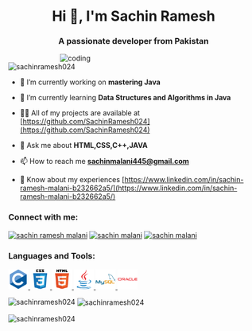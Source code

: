 <h1 align="center">Hi 👋, I'm Sachin Ramesh</h1>
<h3 align="center">A passionate developer from Pakistan</h3>

<img align="right" alt="coding" width="400" src="https://i.pinimg.com/originals/54/e3/7d/54e37d8074ebcde1d96c77d7b2a7f310.gif">

<p align="left"> <img src="https://komarev.com/ghpvc/?username=sachinramesh024&label=Profile%20views&color=0e75b6&style=flat" alt="sachinramesh024" /> </p>

- 🔭 I’m currently working on **mastering Java**

- 🌱 I’m currently learning **Data Structures and Algorithms in Java**

- 👨‍💻 All of my projects are available at [https://github.com/SachinRamesh024](https://github.com/SachinRamesh024)

- 💬 Ask me about **HTML,CSS,C++,JAVA**

- 📫 How to reach me **sachinmalani445@gmail.com**

- 📄 Know about my experiences [https://www.linkedin.com/in/sachin-ramesh-malani-b232662a5/](https://www.linkedin.com/in/sachin-ramesh-malani-b232662a5/)

<h3 align="left">Connect with me:</h3>
<p align="left">
<a href="https://linkedin.com/in/sachin ramesh malani" target="blank"><img align="center" src="https://raw.githubusercontent.com/rahuldkjain/github-profile-readme-generator/master/src/images/icons/Social/linked-in-alt.svg" alt="sachin ramesh malani" height="30" width="40" /></a>
<a href="https://fb.com/sachin malani" target="blank"><img align="center" src="https://raw.githubusercontent.com/rahuldkjain/github-profile-readme-generator/master/src/images/icons/Social/facebook.svg" alt="sachin malani" height="30" width="40" /></a>
<a href="https://instagram.com/sachin malani" target="blank"><img align="center" src="https://raw.githubusercontent.com/rahuldkjain/github-profile-readme-generator/master/src/images/icons/Social/instagram.svg" alt="sachin malani" height="30" width="40" /></a>
</p>

<h3 align="left">Languages and Tools:</h3>
<p align="left"> <a href="https://www.cprogramming.com/" target="_blank" rel="noreferrer"> <img src="https://raw.githubusercontent.com/devicons/devicon/master/icons/c/c-original.svg" alt="c" width="40" height="40"/> </a> <a href="https://www.w3schools.com/css/" target="_blank" rel="noreferrer"> <img src="https://raw.githubusercontent.com/devicons/devicon/master/icons/css3/css3-original-wordmark.svg" alt="css3" width="40" height="40"/> </a> <a href="https://www.w3.org/html/" target="_blank" rel="noreferrer"> <img src="https://raw.githubusercontent.com/devicons/devicon/master/icons/html5/html5-original-wordmark.svg" alt="html5" width="40" height="40"/> </a> <a href="https://www.java.com" target="_blank" rel="noreferrer"> <img src="https://raw.githubusercontent.com/devicons/devicon/master/icons/java/java-original.svg" alt="java" width="40" height="40"/> </a> <a href="https://www.mysql.com/" target="_blank" rel="noreferrer"> <img src="https://raw.githubusercontent.com/devicons/devicon/master/icons/mysql/mysql-original-wordmark.svg" alt="mysql" width="40" height="40"/> </a> <a href="https://www.oracle.com/" target="_blank" rel="noreferrer"> <img src="https://raw.githubusercontent.com/devicons/devicon/master/icons/oracle/oracle-original.svg" alt="oracle" width="40" height="40"/> </a> </p>

<p><img align="left" src="https://github-readme-stats.vercel.app/api/top-langs?username=sachinramesh024&show_icons=true&locale=en&layout=compact" alt="sachinramesh024" /></p>

<p>&nbsp;<img align="center" src="https://github-readme-stats.vercel.app/api?username=sachinramesh024&show_icons=true&locale=en" alt="sachinramesh024" /></p>

<p><img align="center" src="https://github-readme-streak-stats.herokuapp.com/?user=sachinramesh024&" alt="sachinramesh024" /></p>

